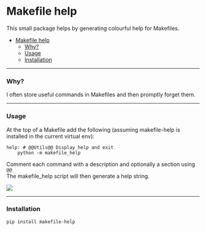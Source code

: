 # Makefile help

This small package helps by generating colourful help for Makefiles.
- [Makefile help](#makefile-help)
    - [Why?](#why)
    - [Usage](#usage)
    - [Installation](#installation)

---
### Why?

I often store useful commands in Makefiles and then promptly forget them.

---
### Usage

At the top of a Makefile add the following (assuming makefile-help is installed in the current virtual env):

```
help: # @@Utils@@ Display help and exit
	python -m makefile_help
```

Comment each command with a description and optionally a section using `@@`  
The makefile_help script will then generate a help string.

![](../makefile-help/image/demo.gif)

---
### Installation

`pip install makefile-help`